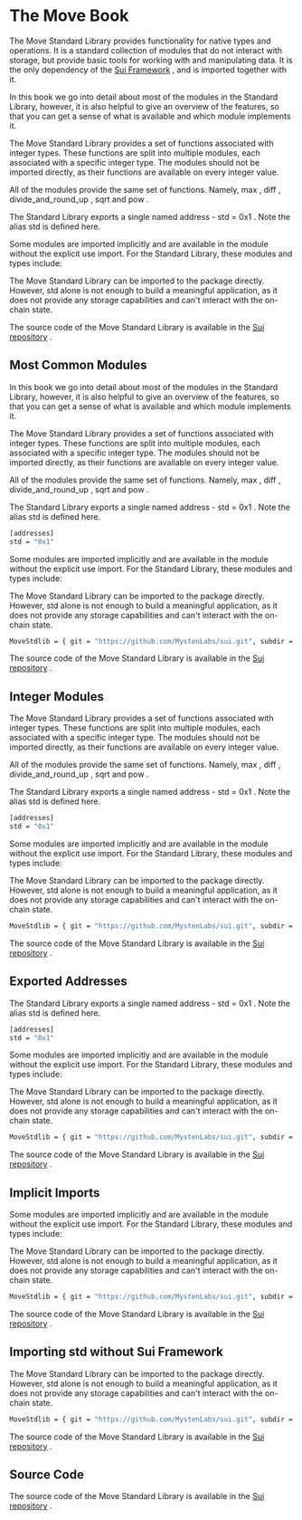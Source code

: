 # The Move Book

The Move Standard Library provides functionality for native types and operations. It is a standard
collection of modules that do not interact with storage, but provide basic tools for working with
and manipulating data. It is the only dependency of the
 [Sui Framework](../programmability/sui-framework.html) , and is imported together with it.

In this book we go into detail about most of the modules in the Standard Library, however, it is
also helpful to give an overview of the features, so that you can get a sense of what is available
and which module implements it.

The Move Standard Library provides a set of functions associated with integer types. These functions
are split into multiple modules, each associated with a specific integer type. The modules should
not be imported directly, as their functions are available on every integer value.

All of the modules provide the same set of functions. Namely,  max ,  diff ,
 divide_and_round_up ,  sqrt  and  pow .

The Standard Library exports a single named address -  std = 0x1 . Note the alias  std  is defined here.

Some modules are imported implicitly and are available in the module without the explicit  use 
import. For the Standard Library, these modules and types include:

The Move Standard Library can be imported to the package directly. However,  std  alone is not
enough to build a meaningful application, as it does not provide any storage capabilities and can't
interact with the on-chain state.

The source code of the Move Standard Library is available in the
 [Sui repository](https://github.com/MystenLabs/sui/tree/main/crates/sui-framework/packages/move-stdlib/sources) .

## Most Common Modules

In this book we go into detail about most of the modules in the Standard Library, however, it is
also helpful to give an overview of the features, so that you can get a sense of what is available
and which module implements it.

The Move Standard Library provides a set of functions associated with integer types. These functions
are split into multiple modules, each associated with a specific integer type. The modules should
not be imported directly, as their functions are available on every integer value.

All of the modules provide the same set of functions. Namely,  max ,  diff ,
 divide_and_round_up ,  sqrt  and  pow .

The Standard Library exports a single named address -  std = 0x1 . Note the alias  std  is defined here.

```bash
[addresses]
std = "0x1"
```

Some modules are imported implicitly and are available in the module without the explicit  use 
import. For the Standard Library, these modules and types include:

The Move Standard Library can be imported to the package directly. However,  std  alone is not
enough to build a meaningful application, as it does not provide any storage capabilities and can't
interact with the on-chain state.

```bash
MoveStdlib = { git = "https://github.com/MystenLabs/sui.git", subdir = "crates/sui-framework/packages/move-stdlib", rev = "framework/mainnet" }
```

The source code of the Move Standard Library is available in the
 [Sui repository](https://github.com/MystenLabs/sui/tree/main/crates/sui-framework/packages/move-stdlib/sources) .

## Integer Modules

The Move Standard Library provides a set of functions associated with integer types. These functions
are split into multiple modules, each associated with a specific integer type. The modules should
not be imported directly, as their functions are available on every integer value.

All of the modules provide the same set of functions. Namely,  max ,  diff ,
 divide_and_round_up ,  sqrt  and  pow .

The Standard Library exports a single named address -  std = 0x1 . Note the alias  std  is defined here.

```bash
[addresses]
std = "0x1"
```

Some modules are imported implicitly and are available in the module without the explicit  use 
import. For the Standard Library, these modules and types include:

The Move Standard Library can be imported to the package directly. However,  std  alone is not
enough to build a meaningful application, as it does not provide any storage capabilities and can't
interact with the on-chain state.

```bash
MoveStdlib = { git = "https://github.com/MystenLabs/sui.git", subdir = "crates/sui-framework/packages/move-stdlib", rev = "framework/mainnet" }
```

The source code of the Move Standard Library is available in the
 [Sui repository](https://github.com/MystenLabs/sui/tree/main/crates/sui-framework/packages/move-stdlib/sources) .

## Exported Addresses

The Standard Library exports a single named address -  std = 0x1 . Note the alias  std  is defined here.

```bash
[addresses]
std = "0x1"
```

Some modules are imported implicitly and are available in the module without the explicit  use 
import. For the Standard Library, these modules and types include:

The Move Standard Library can be imported to the package directly. However,  std  alone is not
enough to build a meaningful application, as it does not provide any storage capabilities and can't
interact with the on-chain state.

```bash
MoveStdlib = { git = "https://github.com/MystenLabs/sui.git", subdir = "crates/sui-framework/packages/move-stdlib", rev = "framework/mainnet" }
```

The source code of the Move Standard Library is available in the
 [Sui repository](https://github.com/MystenLabs/sui/tree/main/crates/sui-framework/packages/move-stdlib/sources) .

## Implicit Imports

Some modules are imported implicitly and are available in the module without the explicit  use 
import. For the Standard Library, these modules and types include:

The Move Standard Library can be imported to the package directly. However,  std  alone is not
enough to build a meaningful application, as it does not provide any storage capabilities and can't
interact with the on-chain state.

```bash
MoveStdlib = { git = "https://github.com/MystenLabs/sui.git", subdir = "crates/sui-framework/packages/move-stdlib", rev = "framework/mainnet" }
```

The source code of the Move Standard Library is available in the
 [Sui repository](https://github.com/MystenLabs/sui/tree/main/crates/sui-framework/packages/move-stdlib/sources) .

## Importing std without Sui Framework

The Move Standard Library can be imported to the package directly. However,  std  alone is not
enough to build a meaningful application, as it does not provide any storage capabilities and can't
interact with the on-chain state.

```bash
MoveStdlib = { git = "https://github.com/MystenLabs/sui.git", subdir = "crates/sui-framework/packages/move-stdlib", rev = "framework/mainnet" }
```

The source code of the Move Standard Library is available in the
 [Sui repository](https://github.com/MystenLabs/sui/tree/main/crates/sui-framework/packages/move-stdlib/sources) .

## Source Code

The source code of the Move Standard Library is available in the
 [Sui repository](https://github.com/MystenLabs/sui/tree/main/crates/sui-framework/packages/move-stdlib/sources) .